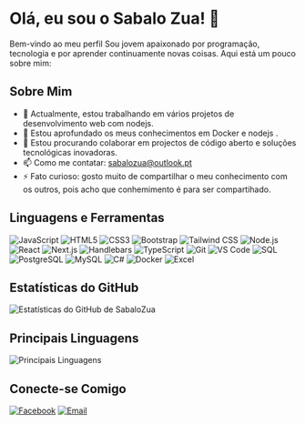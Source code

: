 # Olá, eu sou o Sabalo Zua! 👋

Bem-vindo ao meu perfil Sou jovem  apaixonado por programação, tecnologia e por aprender continuamente novas coisas. Aqui está um pouco sobre mim:

## Sobre Mim

- 🔭 Actualmente, estou trabalhando em vários projetos de desenvolvimento web com nodejs.
- 🌱 Estou aprofundado os meus conhecimentos em  Docker e nodejs .
- 👯 Estou procurando colaborar em projectos de código aberto e soluções tecnológicas inovadoras.
- 📫 Como me contatar: sabalozua@outlook.pt
- ⚡ Fato curioso: gosto muito de compartilhar o meu conhecimento com os outros, pois acho que conhemimento  é para ser compartihado.

## Linguagens e Ferramentas

![JavaScript](https://img.shields.io/badge/-JavaScript-F7DF1E?style=flat&logo=javascript&logoColor=black)
![HTML5](https://img.shields.io/badge/-HTML5-E34F26?style=flat&logo=html5&logoColor=white)
![CSS3](https://img.shields.io/badge/-CSS3-1572B6?style=flat&logo=css3&logoColor=white)
![Bootstrap](https://img.shields.io/badge/-Bootstrap-7952B3?style=flat&logo=bootstrap&logoColor=white)
![Tailwind CSS](https://img.shields.io/badge/-Tailwind%20CSS-38B2AC?style=flat&logo=tailwind-css&logoColor=white)
![Node.js](https://img.shields.io/badge/-Node.js-339933?style=flat&logo=node.js&logoColor=white)
![React](https://img.shields.io/badge/-React-61DAFB?style=flat&logo=react&logoColor=black)
![Next.js](https://img.shields.io/badge/-Next.js-000000?style=flat&logo=next.js&logoColor=white)
![Handlebars](https://img.shields.io/badge/-Handlebars-000000?style=flat&logo=handlebars.js&logoColor=white)
![TypeScript](https://img.shields.io/badge/-TypeScript-007ACC?style=flat&logo=typescript&logoColor=white)
![Git](https://img.shields.io/badge/-Git-F05032?style=flat&logo=git&logoColor=white)
![VS Code](https://img.shields.io/badge/-VS%20Code-007ACC?style=flat&logo=visual-studio-code&logoColor=white)
![SQL](https://img.shields.io/badge/-SQL-CC2927?style=flat&logo=microsoft-sql-server&logoColor=white)
![PostgreSQL](https://img.shields.io/badge/-PostgreSQL-336791?style=flat&logo=postgresql&logoColor=white)
![MySQL](https://img.shields.io/badge/-MySQL-4479A1?style=flat&logo=mysql&logoColor=white)
![C#](https://img.shields.io/badge/-C%23-239120?style=flat&logo=c-sharp&logoColor=white)
![Docker](https://img.shields.io/badge/-Docker-2496ED?style=flat&logo=docker&logoColor=white)
![Excel](https://img.shields.io/badge/-Excel-217346?style=flat&logo=microsoft-excel&logoColor=white)

## Estatísticas do GitHub

![Estatísticas do GitHub de SabaloZua](https://github-readme-stats.vercel.app/api?username=SabaloZua&show_icons=true&theme=radical)

## Principais Linguagens

![Principais Linguagens](https://github-readme-stats.vercel.app/api/top-langs/?username=SabaloZua&layout=compact&theme=radical)

## Conecte-se Comigo
  
[![Facebook](https://img.shields.io/badge/-Facebook-1877F2?style=flat&logo=facebook&logoColor=white)](https://www.facebook.com/vieira.zua/)
[![Email](https://img.shields.io/badge/-Email-D14836?style=flat&logo=gmail&logoColor=white)](mailto:sabalozua@outlook.pt)
